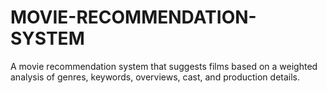 # MOVIE-RECOMMENDATION-SYSTEM
A movie recommendation system that suggests films based on a weighted analysis of genres, keywords, overviews, cast, and production details.
